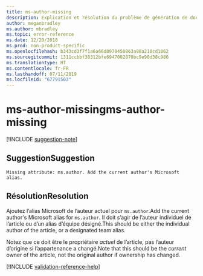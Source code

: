 ```yaml
---
title: ms-author-missing
description: Explication et résolution du problème de génération de documents ms-author-missing
author: meganbradley
ms.author: mbradley
ms.topic: error-reference
ms.date: 12/20/2018
ms.prod: non-product-specific
ms.openlocfilehash: b343cd3f7f1a6a66d0970450863a98a210cd1062
ms.sourcegitcommit: 1311ccbbf38312bfe6947082870bc9e90d38c986
ms.translationtype: HT
ms.contentlocale: fr-FR
ms.lasthandoff: 07/11/2019
ms.locfileid: "67791503"
---
```

# <a name="ms-author-missing"></a><span data-ttu-id="7cc61-103">ms-author-missing</span><span class="sxs-lookup"><span data-stu-id="7cc61-103">ms-author-missing</span></span>

[!INCLUDE [suggestion-note](includes/suggestion-note.md)]

## <a name="suggestion"></a><span data-ttu-id="7cc61-104">Suggestion</span><span class="sxs-lookup"><span data-stu-id="7cc61-104">Suggestion</span></span>

`Missing attribute: ms.author. Add the current author's Microsoft alias.`

## <a name="resolution"></a><span data-ttu-id="7cc61-105">Résolution</span><span class="sxs-lookup"><span data-stu-id="7cc61-105">Resolution</span></span>

<span data-ttu-id="7cc61-106">Ajoutez l’alias Microsoft de l’auteur actuel pour `ms.author`.</span><span class="sxs-lookup"><span data-stu-id="7cc61-106">Add the current author's Microsoft alias for `ms.author`.</span></span> <span data-ttu-id="7cc61-107">Il doit s’agir de l’auteur individuel de l’article ou d’un alias d’équipe désigné.</span><span class="sxs-lookup"><span data-stu-id="7cc61-107">This should be either the individual author of the article, or a designated team alias.</span></span>

<span data-ttu-id="7cc61-108">Notez que ce doit être le propriétaire *actuel* de l’article, pas l’auteur d’origine si l’appartenance a changé.</span><span class="sxs-lookup"><span data-stu-id="7cc61-108">Note that this should be the *current* owner of the article, not the original author if ownership has changed.</span></span>

<!--make sure to add this file to your includes folder and verify the path-->
[!INCLUDE [validation-reference-help](includes/validation-reference-help.md)]
